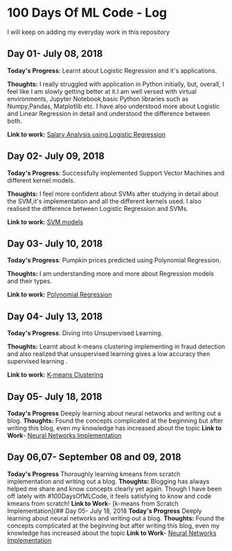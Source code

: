# 100 Days Of ML Code - Log
I will keep on adding my everyday work in this repository
## Day 01- July 08, 2018
**Today's Progress**: Learnt about Logistic Regression and it's applications.

**Thoughts:** I really struggled with application in Python initially, but, overall, I feel like I am slowly getting better at it.I am well versed with virtual environments, Jupyter Notebook,basic Python libraries such as Numpy,Pandas, Matplotlib etc. I have also understood more about Logistic and Linear Regression in detail and understood the difference between both.

**Link to work:** [Salary Analysis using Logistic Regression](https://github.com/ditsme/Machine-Learning/tree/master/Logistic%20Regression)

## Day 02- July 09, 2018
**Today's Progress**: Successfully implemented Support Vector Machines and different kernel models.

**Thoughts:** I feel more confident about SVMs after studying in detail about the SVM,it's implementation and all the different kernels used. I also realised the difference between Logistic Regression and SVMs.

**Link to work:** [SVM models](https://github.com/ditsme/Machine-Learning/tree/master/100-Days-Of-ML-Code/Day-02-SVM)

## Day 03- July 10, 2018
**Today's Progress**: Pumpkin prices predicted using Polynomial Regression.

**Thoughts:** I am understanding more and more about Regression models and their types.

**Link to work:** [Polynomial Regression](https://github.com/ditsme/Machine-Learning/tree/master/100-Days-Of-ML-Code/Day-03-Polynomial_Regression)

## Day 04- July 13, 2018
**Today's Progress**: Diving into Unsupervised Learning.

**Thoughts:** Learnt about k-means clustering implementing in fraud detection and also realized that  unsupervised learning gives a low accuracy then supervised learning .

**Link to work:** [K-means Clustering](https://github.com/ditsme/Machine-Learning/tree/master/100-Days-Of-ML-Code/Day-04-k-means-clustering)

## Day 05- July 18, 2018
**Today's Progress** Deeply learning about neural networks and writing out a blog.
**Thoughts:** Found the concepts complicated at the beginning but after writing this blog, even my knowledge has increased about the topic
**Link to Work**- [Neural Networks Implementation](https://medium.com/@diti.modi/neuralnetworks-implementation-d55cc6fc2f62)

## Day 06,07- September 08 and 09, 2018
**Today's Progress** Thoroughly learning kmeans from scratch implementation and writing out a blog.
**Thoughts:** Blogging has always helped me share and know concepts clearly yet again. Though I have been off lately with #100DaysOfMLCode, it feels satisfying to know and code kmeans from scratch!
**Link to Work**- [k-means from Scratch Implementation](## Day 05- July 18, 2018
**Today's Progress** Deeply learning about neural networks and writing out a blog.
**Thoughts:** Found the concepts complicated at the beginning but after writing this blog, even my knowledge has increased about the topic
**Link to Work**- [Neural Networks Implementation](https://medium.com/@diti.modi/k-means-clustering-implementation-2018-ac5cd1e51d0a)

